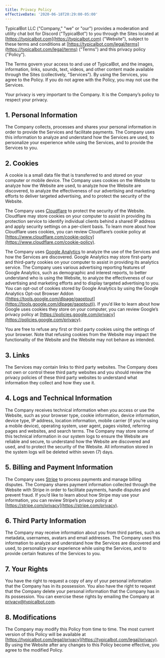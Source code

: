 ```yaml
---
title: Privacy Policy
effectiveDate: '2020-06-18T20:29:00-05:00'
---
```


TypicalBot LLC ("Company," "we" or "our") provides a moderation and utility chat bot for Discord ("TypicalBot") to you through the Sites located at [https://typicalbot.com](https://typicalbot.com) ("Website"), subject to these terms and conditions at [https://typicalbot.com/legal/terms](https://typicalbot.com/legal/terms) ("Terms") and this privacy policy ("Policy").

The Terms govern your access to and use of TypicalBot, and the images, information, links, sounds, text, videos, and other content made available through the Sites (collectively, "Services"). By using the Services, you agree to the Policy. If you do not agree with the Policy, you may not use the Services.

Your privacy is very important to the Company. It is the Company’s policy to respect your privacy.

## 1. Personal Information

The Company collects, processes and shares your personal information in order to provide the Services and facilitate payments. The Company uses this information to analyze and understand how the Services are used, to personalize your experience while using the Services, and to provide the Services to you.

## 2. Cookies

A cookie is a small data file that is transferred to and stored on your computer or mobile device. The Company uses cookies on the Website to analyze how the Website are used, to analyze how the Website are discovered, to analyze the effectiveness of our advertising and marketing efforts to deliver targeted advertising, and to protect the security of the Website.

The Company uses [Cloudflare](https://www.cloudflare.com) to protect the security of the Website. Cloudflare may store cookies on your computer to assist in providing its protection service to identify individual clients behind a shared IP address and apply security settings on a per-client basis. To learn more about how Cloudflare uses cookies, you can review Cloudflare’s cookie policy at [https://www.cloudflare.com/cookie-policy](https://www.cloudflare.com/cookie-policy).

The Company uses [Google Analytics](https://analytics.google.com/) to analyze the use of the Services and how the Services are discovered. Google Analytics may store first-party and third-party cookies on your computer to assist in providing its analytics service. The Company uses various advertising reporting features of Google Analytics, such as demographic and interest reports, to better understand who is using the Website, to analyze the effectiveness of our advertising and marketing efforts and to display targeted advertising to you. You can opt-out of cookies stored by Google Analytics by using the Google Analytics Opt-out Browser Addon ([https://tools.google.com/dlpage/gaoptout](https://tools.google.com/dlpage/gaoptout)). If you’d like to learn about how Google uses cookies they store on your computer, you can review Google’s privacy policy at [https://policies.google.com/privacy](https://policies.google.com/privacy).

You are free to refuse any first or third party cookies using the settings of your browser. Note that refusing cookies from the Website may impact the functionality of the Website and the Website may not behave as intended.

## 3. Links

The Services may contain links to third party websites. The Company does not own or control these third party websites and you should review the privacy policies of these third party websites to understand what information they collect and how they use it.

## 4. Logs and Technical Information

The Company receives technical information when you access or use the Website, such as your browser type, cookie information, device information, device type, IP address, location information, mobile carrier (if you’re using a mobile device), operating system, user agent, pages visited, referring pages and websites, and search terms. The Company may store some of this technical information in our system logs to ensure the Website are reliable and secure, to understand how the Website are discovered and used, and to protect the security of the Website. All information stored in the system logs will be deleted within seven (7) days.

## 5. Billing and Payment Information

The Company uses [Stripe](https://stripe.com) to process payments and manage billing disputes. The Company shares payment information collected through the Website with Stripe in order to facilitate payments, handle disputes and prevent fraud. If you’d like to learn about how Stripe may use your information, you can review Stripe’s privacy policy at [https://stripe.com/privacy](https://stripe.com/privacy).

## 6. Third Party Information

The Company may receive information about you from third parties, such as metadata, usernames, avatars and email addresses. The Company uses this information to analyze and understand how the Services are discovered and used, to personalize your experience while using the Services, and to provide certain features of the Services to you.

## 7. Your Rights

You have the right to request a copy of any of your personal information that the Company has in its possession. You also have the right to request that the Company delete your personal information that the Company has in its possession. You can exercise these rights by emailing the Company at [privacy@typicalbot.com](mailto:privacy@typicalbot.com).

## 8. Modifications

The Company may modify this Policy from time to time. The most current version of this Policy will be available at [https://typicalbot.com/legal/privacy](https://typicalbot.com/legal/privacy). By using the Website after any changes to this Policy become effective, you agree to the modified Policy.
